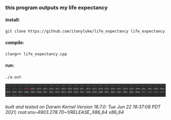 ### this program outputs my life expectancy

#### install:
`git clone https://github.com/itonyluke/life_expectancy life_expectancy`

#### compile:
`clang++ life_expectancy.cpp`

#### run:
`./a.out`

![output example](images/example.png)

###### built and tested on Darwin Kernel Version 18.7.0: Tue Jun 22 19:37:08 PDT 2021; root:xnu-4903.278.70~1/RELEASE_X86_64 x86_64
